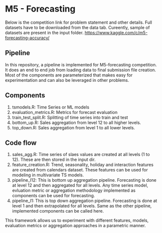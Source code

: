 # M5 - Forecasting
Below is the competition link for problem statement and other details. Full datasets have to be downloaded from the data tab. Cureently, sample of datasets are present in the input folder.
https://www.kaggle.com/c/m5-forecasting-accuracy/ 

## Pipeline
In this repository, a pipeline is implemented for M5-forecasting competition. It does an end to end job from loading data to final submission file creation. Most of the components are parameterized that makes easy for experimentation and can also be leveraged in other problems.

## Components
1. tsmodels.R: Time Series or ML models
2. evaluation_metrics.R: Metrics for forecast evaluation
3. train_test_split.R: Splitting of time series into train and test
4. bottom_up.R: Sales aggregation from level 12 to all higher levels.
5. top_down.R: Sales aggregation from level 1 to all lower levels. 

## Code flow
1. sales_agg.R: Time series of slaes values are created at all levels (1 to 12). These are then stored in the input dir.
2. feature_creation.R: Trend, seasonality, holiday and interaction features are created from calendars dataset. These features can be used for modeling in multivariate TS models.
3. pipeline_l12: This is bottom up aggregation pipeline. Forecasting is done at level 12 and then aggregated for all levels. Any time series model, evluation metric or aggregation methodology implemented as components can be used for forecasting.
4. pipeline_l1: This is top down aggregation pipeline. Forecasting is done at level 1 and then extrapolated for all levels. Same as the other pipeline, implemented components can be called here.

This framework allows us to experiment with different features, models, evaluation metrics or aggregation approaches in a parametric manner.
